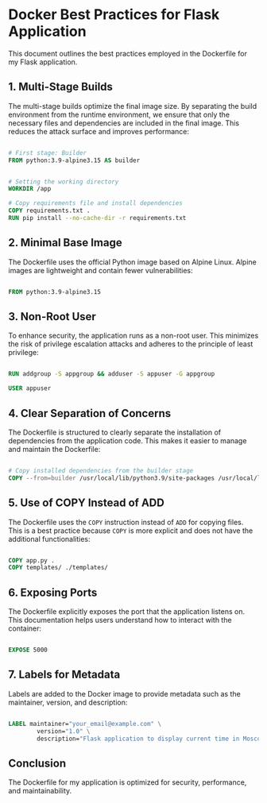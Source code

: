 # Docker Best Practices for Flask Application

This document outlines the best practices employed in the Dockerfile for my Flask application.

## 1. Multi-Stage Builds

The multi-stage builds optimize the final image size. By separating the build environment from the runtime environment, we ensure that only the necessary files and dependencies are included in the final image. This reduces the attack surface and improves performance:

``` Dockerfile

# First stage: Builder
FROM python:3.9-alpine3.15 AS builder


# Setting the working directory
WORKDIR /app

# Copy requirements file and install dependencies
COPY requirements.txt .
RUN pip install --no-cache-dir -r requirements.txt 
```

## 2. Minimal Base Image

The Dockerfile uses the official Python image based on Alpine Linux. Alpine images are lightweight and contain fewer vulnerabilities:

``` Dockerfile

FROM python:3.9-alpine3.15

```

## 3. Non-Root User

To enhance security, the application runs as a non-root user. This minimizes the risk of privilege escalation attacks and adheres to the principle of least privilege:


``` Dockerfile

RUN addgroup -S appgroup && adduser -S appuser -G appgroup

USER appuser

```


## 4. Clear Separation of Concerns

The Dockerfile is structured to clearly separate the installation of dependencies from the application code. This makes it easier to manage and maintain the Dockerfile:


``` Dockerfile

# Copy installed dependencies from the builder stage
COPY --from=builder /usr/local/lib/python3.9/site-packages /usr/local/lib/python3.9/site-packages

```

## 5. Use of COPY Instead of ADD

The Dockerfile uses the `COPY` instruction instead of `ADD` for copying files. This is a best practice because `COPY` is more explicit and does not have the additional functionalities:

``` Dockerfile

COPY app.py .
COPY templates/ ./templates/

```

## 6. Exposing Ports

The Dockerfile explicitly exposes the port that the application listens on. This documentation helps users understand how to interact with the container:

``` Dockerfile

EXPOSE 5000

```

## 7. Labels for Metadata

Labels are added to the Docker image to provide metadata such as the maintainer, version, and description:
``` Dockerfile

LABEL maintainer="your_email@example.com" \
        version="1.0" \
        description="Flask application to display current time in Moscow"

```

## Conclusion

The Dockerfile for my application is optimized for security, performance, and maintainability.